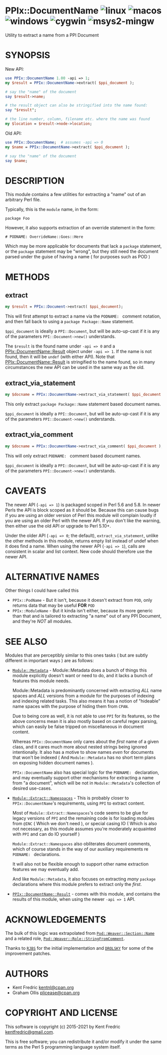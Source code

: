 # PPIx::DocumentName ![linux](https://github.com/uperl/PPIx-DocumentName/workflows/linux/badge.svg) ![macos](https://github.com/uperl/PPIx-DocumentName/workflows/macos/badge.svg) ![windows](https://github.com/uperl/PPIx-DocumentName/workflows/windows/badge.svg) ![cygwin](https://github.com/uperl/PPIx-DocumentName/workflows/cygwin/badge.svg) ![msys2-mingw](https://github.com/uperl/PPIx-DocumentName/workflows/msys2-mingw/badge.svg)

Utility to extract a name from a PPI Document

# SYNOPSIS

New API:

```perl
use PPIx::DocumentName 1.00 -api => 1;
my $result = PPIx::DocumentName->extract( $ppi_document );

# say the "name" of the document
say $result->name;

# the result object can also be stringified into the name found:
say "$result";

# the line number, column, filename etc. where the name was found
my $location = $result->node->location;  
```

Old API:

```perl
use PPIx::DocumentName;  # assumes -api => 0
my $name = PPIx::DocumentName->extract( $ppi_document );

# say the "name" of the document
say $name;
```

# DESCRIPTION

This module contains a few utilities for extracting a "name" out of an arbitrary Perl file.

Typically, this is the `module` name, in the form:

```
package Foo
```

However, it also supports extraction of an override statement in the form:

```
# PODNAME: OverrideName::Goes::Here
```

Which may be more applicable for documents that lack a `package` statement, or the `package`
statement may be "wrong", but they still need the document parsed under the guise of having a name
( for purposes such as POD )

# METHODS

## extract

```perl
my $result = PPIx::Document->extract( $ppi_document);
```

This will first attempt to extract a name via the `PODNAME: ` comment notation,
and then fall back to using a `package Package::Name` statement.

`$ppi_document` is ideally a `PPI::Document`, but will be auto-up-cast if it is
any of the parameters `PPI::Document->new()` understands.

The `$result` is the found name under `-api => 0` and a [PPIx::DocumentName::Result](https://metacpan.org/pod/PPIx::DocumentName::Result) object
under `-api => 1`.  If the name is not found, then it will be `undef` (with either API).
Note that [PPIx::DocumentName::Result](https://metacpan.org/pod/PPIx::DocumentName::Result) is stringified to the name found, so in many circumstances
the new API can be used in the same way as the old.

## extract\_via\_statement

```perl
my $docname = PPIx::DocumentName->extract_via_statement( $ppi_document );
```

This only extract `package Package::Name` statement based document names.

`$ppi_document` is ideally a `PPI::Document`, but will be auto-up-cast if it is
any of the parameters `PPI::Document->new()` understands.

## extract\_via\_comment

```perl
my $docname = PPIx::DocumentName->extract_via_comment( $ppi_document );
```

This will only extract `PODNAME: ` comment based document names.

`$ppi_document` is ideally a `PPI::Document`, but will be auto-up-cast if it is
any of the parameters `PPI::Document->new()` understands.

# CAVEATS

The newer API (`-api => 1`) is packaged scoped in Perl 5.6 and 5.8.  In newer Perls the API is block
scoped as it should be.  Because this can cause bugs if you are using an older version of Perl this module
will complain loudly if you are using an older Perl with the newer API.  If you don't like the warning,
then either use the old API or upgrade to Perl 5.10+.

Under the older API (`-api => 0`; the default), `extract_via_statement`, unlike the other
methods in this module, returns empty list instead of undef when it does find a name.  When
using the newer API (`-api => 1`), calls are consistent in scalar and list context.  New
code should therefore use the newer API.

# ALTERNATIVE NAMES

Other things I could have called this

- `PPIx::PodName` - But it isn't, because it doesn't extract from `POD`, only returns data that may be useful **FOR**
`POD`
- `PPIx::ModuleName` - But it kinda isn't either, because its more generic than that and is tailored to extracting
"a name" out of any PPI Document, and they're _NOT_ all modules.

# SEE ALSO

Modules that are perceptibly similar to this ones tasks ( but are subtly different in important ways ) are as follows:

- [`Module::Metadata`](https://metacpan.org/pod/Module::Metadata) - Module::Metadata does a bunch of things this module explicitly doesn't
want or need to do, and it lacks a bunch of features this module needs.

    Module::Metadata is predominantly concerned with extracting _ALL_ name spaces and _ALL_ versions from a module for the
    purposes of indexing and indexing related tasks. This also means it has a notion of "hideable" name spaces with the purpose
    of hiding them from `CPAN`.

    Due to being core as well, it is not able to use `PPI` for its features, so the above concerns mean it is also mostly
    based on careful regex parsing, which can easily be false tripped on miscellaneous in document content.

    Whereas `PPIx::DocumentName` only cares about the _first_ name of a given class, and it cares much more about nested
    strings being ignored intentionally. It also has a motive to show names _even_ for documents that won't be indexed
    ( And `Module::Metadata` has no short term plans on exposing hidden document names ).

    `PPIx::DocumentName` also has special logic for the `PODNAME: ` declaration, and may eventually support other
    mechanisms for extracting a name from "a document", which will be not in `Module::Metadata`'s collection of desired
    use-cases.

- [`Module::Extract::Namespaces`](https://metacpan.org/pod/Module::Extract::Namespaces) - This is probably closer to
`PPIx::DocumentName`'s requirements, using `PPI` to extract content.

    Most of `Module::Extract::Namespaces`'s code seems to be glue for legacy versions of `PPI` and the remaining
    code is for loading modules from `@INC` ( Which we don't need ), or special casing IO ( Which is also not necessary,
    as this module assumes you're moderately acquainted with `PPI` and can do IO yourself )

    `Module::Extract::Namespaces` also obliterates document comments, which of course stands in the way of our auxiliary
    requirements re `PODNAME: ` declarations.

    It will also not be flexible enough to support other name extraction features we may eventually add.

    And like `Module::Metadata`, it also focuses on extracting _many_ `package` declarations where this module prefers
    to extract only the _first_.

- [`PPIx::DocumentName::Result`](https://metacpan.org/pod/PPIx::DocumentName::Result) - comes with this module, and contains the results of
this module, when using the newer `-api => 1` API.

# ACKNOWLEDGEMENTS

The bulk of this logic was extrapolated from [`Pod::Weaver::Section::Name`](https://metacpan.org/pod/Pod::Weaver::Section::Name)
and a related role, [`Pod::Weaver::Role::StringFromComment`](https://metacpan.org/pod/Pod::Weaver::Role::StringFromComment).

Thanks to [`RJBS`](cpan:///author/RJBS) for the initial implementation and [`DROLSKY`](cpan:///author/DROLSKY) for some of the improvement patches.

# AUTHORS

- Kent Fredric <kentnl@cpan.org>
- Graham Ollis <plicease@cpan.org>

# COPYRIGHT AND LICENSE

This software is copyright (c) 2015-2021 by Kent Fredric <kentfredric@gmail.com>.

This is free software; you can redistribute it and/or modify it under
the same terms as the Perl 5 programming language system itself.
